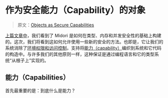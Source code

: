 # 作为安全能力（Capability）的对象

> 原文：[Objects as Secure Capabilities](http://joeduffyblog.com/2015/11/10/objects-as-secure-capabilities/)

[上篇文章中](https://github.com/ZiJing6/blogging-about-midori/blob/master/a_tale_of_three_safeties.md)，我们看到了 Midori 是如何在类型、内存和并发安全性的基础上构建的。这次，我们将看到这如何允许使用一些新的安全的方法。也即是，它让我们的系统消除了[环境权限和访问控制](https://en.wikipedia.org/wiki/Ambient_authority)，支持将[能力（capability）](https://en.wikipedia.org/wiki/Capability-based_security)编织到系统和它代码的构造中。与许多我们的其他原则一样，这种保证是通过编程语言和它的类型系统“从根子上”实现的。

## 能力（Capabilities）

首先最重要的是：到底什么是能力？

